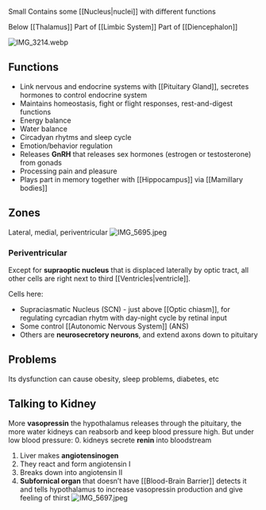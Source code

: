 Small
Contains some [[Nucleus|nuclei]] with different functions

Below [[Thalamus]]
Part of [[Limbic System]]
Part of [[Diencephalon]]

![IMG_3214.webp](img_3214.webp)

## Functions

* Link nervous and endocrine systems with [[Pituitary Gland]], secretes hormones to control endocrine system
* Maintains homeostasis, fight or flight responses, rest-and-digest functions
* Energy balance
* Water balance
* Circadyan rhytms and sleep cycle
* Emotion/behavior regulation
* Releases **GnRH** that releases sex hormones (estrogen or testosterone) from gonads
* Processing pain and pleasure
* Plays part in memory together with [[Hippocampus]] via [[Mamillary bodies]]

## Zones

Lateral, medial, periventricular
![IMG_5695.jpeg](img_5695.jpeg)

### Periventricular

Except for **supraoptic nucleus** that is displaced laterally by optic tract, all other cells are right next to third [[Ventricles|ventricle]].

Cells here:

* Supraciasmatic Nucleus (SCN) - just above [[Optic chiasm]], for regulating cyrcadian rhytm with day-night cycle by retinal input
* Some control [[Autonomic Nervous System]] (ANS)
* Others are **neurosecretory neurons**, and extend axons down to pituitary

## Problems

Its dysfunction can cause obesity, sleep problems, diabetes, etc

## Talking to Kidney

More **vasopressin** the hypothalamus releases through the pituitary, the more water kidneys can reabsorb and keep blood pressure high. But under low blood pressure:
0\. kidneys secrete **renin** into bloodstream

1. Liver makes **angiotensinogen**
2. They react and form angiotensin I
3. Breaks down into angiotensin II
4. **Subfornical organ** that doesn’t have [[Blood-Brain Barrier]] detects it and tells hypothalamus to increase vasopressin production and give feeling of thirst
   ![IMG_5697.jpeg](img_5697.jpeg)
